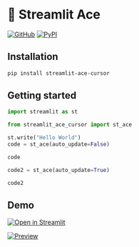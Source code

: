 # 📝 Streamlit Ace

[![GitHub][github_badge]][github_link] [![PyPI][pypi_badge]][pypi_link] 

## Installation

```sh
pip install streamlit-ace-cursor
```

## Getting started

```python
import streamlit as st 

from streamlit_ace_cursor import st_ace

st.write("Hello World")
code = st_ace(auto_update=False)

code 

code2 = st_ace(auto_update=True)

code2
```

## Demo

[![Open in Streamlit][share_badge]][share_link] 

[![Preview][share_img]][share_link]

[share_badge]: https://static.streamlit.io/badges/streamlit_badge_black_white.svg
[share_link]: https://share.streamlit.io/okld/streamlit-gallery/main?p=ace-editor
[share_img]: https://raw.githubusercontent.com/okld/streamlit-ace/main/preview.png

[github_badge]: https://badgen.net/badge/icon/GitHub?icon=github&color=black&label
[github_link]: https://github.com/okld/streamlit-ace

[pypi_badge]: https://badgen.net/pypi/v/streamlit-ace?icon=pypi&color=black&label
[pypi_link]: https://pypi.org/project/streamlit-ace
